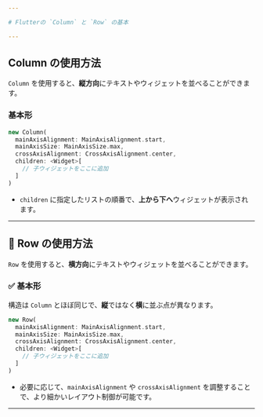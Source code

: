 ```yaml
---

# Flutterの `Column` と `Row` の基本

---
```


## Column の使用方法

`Column` を使用すると、**縦方向**にテキストやウィジェットを並べることができます。

### 基本形

```dart
new Column(
  mainAxisAlignment: MainAxisAlignment.start,
  mainAxisSize: MainAxisSize.max,
  crossAxisAlignment: CrossAxisAlignment.center,
  children: <Widget>[
    // 子ウィジェットをここに追加
  ]
)
```

* `children` に指定したリストの順番で、**上から下へ**ウィジェットが表示されます。

---

## 📏 Row の使用方法

`Row` を使用すると、**横方向**にテキストやウィジェットを並べることができます。

### ✅ 基本形

構造は `Column` とほぼ同じで、**縦**ではなく**横**に並ぶ点が異なります。

```dart
new Row(
  mainAxisAlignment: MainAxisAlignment.start,
  mainAxisSize: MainAxisSize.max,
  crossAxisAlignment: CrossAxisAlignment.center,
  children: <Widget>[
    // 子ウィジェットをここに追加
  ]
)
```

* 必要に応じて、`mainAxisAlignment` や `crossAxisAlignment` を調整することで、より細かいレイアウト制御が可能です。

---
